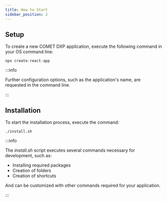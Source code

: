 ```yaml
---
title: How to Start
sidebar_position: 2
---
```


## Setup

To create a new COMET DXP application, execute the following command in your OS command line:

`npx create-react-app`

:::info

Further configuration options, such as the application's name, are requested in the command line.

:::

## Installation

To start the installation process, execute the command:

`./install.sh`

:::info

The _install.sh_ script executes several commands necessary for development, such as:

-   Installing required packages
-   Creation of folders
-   Creation of shortcuts

And can be customized with other commands required for your application.

:::
